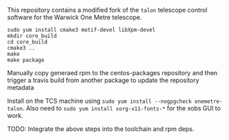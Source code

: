 This repository contains a modified fork of the `talon` telescope control software for the Warwick One Metre telescope.

```
sudo yum install cmake3 motif-devel libXpm-devel
mkdir core_build
cd core_build
cmake3 ..
make
make package
```

Manually copy generaed rpm to the centos-packages repository and then trigger a travis build from another package to update the repository metadata

Install on the TCS machine using `sudo yum install --nogpgcheck onemetre-talon`.
Also need to `sudo yum install xorg-x11-fonts-*` for the xobs GUI to work.

TODO: Integrate the above steps into the toolchain and rpm deps.
